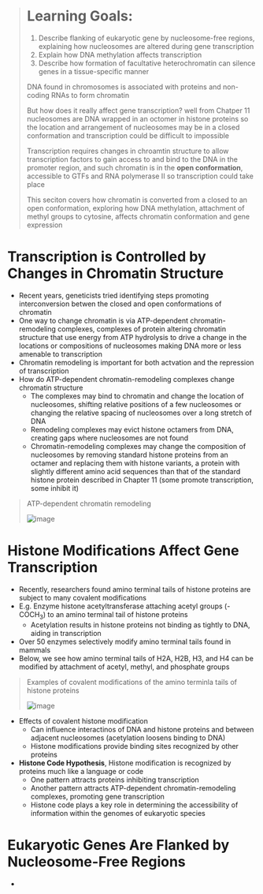 > # Learning Goals:
> 1. Describe flanking of eukaryotic gene by nucleosome-free regions, explaining how nucleosomes are altered during gene transcription
> 2. Explain how DNA methylation affects transcription
> 3. Describe how formation of facultative heterochromatin can silence genes in a tissue-specific manner
>
> DNA found in chromosomes is associated with proteins and non-coding RNAs to form chromatin
>
> But how does it really affect gene transcription? well from Chatper 11 nucleosomes are DNA wrapped in an octomer in histone proteins so the location and arrangement of nucleosomes may be in a closed conformation and transcription could be difficult to impossible
>
> Transcription requires changes in chroamtin structure to allow transcription factors to gain access to and bind to the DNA in the promoter region, and such chromatin is in the **open conformation**, accessible to GTFs and RNA polymerase II so transcription could take place
>
> This seciton covers how chromatin is converted from a closed to an open conformation, exploring how DNA methylation, attachment of methyl groups to cytosine, affects chromatin conformation and gene expression

# Transcription is Controlled by Changes in Chromatin Structure
- Recent years, geneticists tried identifying steps promoting interconversion betwen the closed and open conformations of chromatin
- One way to change chromatin is via ATP-dependent chromatin-remodeling complexes, complexes of protein altering chromatin structure that use energy from ATP hydrolysis to drive a change in the locations or compositions of nucleosomes making DNA more or less amenable to transcription
- Chromatin remodeling is important for both actvation and the repression of transcription
- How do ATP-dependent chromatin-remodeling complexes change chromatin structure
  - The complexes may bind to chromatin and change the location of nucleosomes, shifting relative positions of a few nucleosomes or changing the relative spacing of nucleosomes over a long stretch of DNA
  - Remodeling complexes may evict histone octamers from DNA, creating gaps where nucleosomes are not found
  - Chromatin-remodeling complexes may change the composition of nucleosomes by removing standard histone proteins from an octamer and replacing them with histone variants, a protein with slightly different amino acid sequences than that of the standard histone protein described in Chapter 11 (some promote transcription, some inhibit it)

 > ATP-dependent chromatin remodeling
>
> ![image](https://github.com/MCBasterSheet/MCBasterSheet/assets/157453648/04160163-3d64-4096-ab73-c9d78b0f7c20)

# Histone Modifications Affect Gene Transcription
- Recently, researchers found amino terminal tails of histone proteins are subject to many covalent modifications
- E.g. Enzyme histone acetyltransferase attaching acetyl groups (-COCH<sub/>3</sub>) to an amino terminal tail of histone proteins
  - Acetylation results in histone proteins not binding as tightly to DNA, aiding in transcription
- Over 50 enzymes selectively modify amino terminal tails found in mammals
- Below, we see how amino terminal tails of H2A, H2B, H3, and H4 can be modified by attachment of acetyl, methyl, and phosphate groups

> Examples of covalent modifications of the amino terminla tails of histone proteins
>
> ![image](https://github.com/MCBasterSheet/MCBasterSheet/assets/157453648/63c176be-b6c0-42fa-bfd5-a9ceedc9124c)

- Effects of covalent histone modification
  - Can influence interactinos of DNA and histone proteins and between adjacent nucleosomes (acetylation loosens binding to DNA)
  - Histone modifications provide binding sites recognized by other proteins
- **Histone Code Hypothesis**, Histone modification is recognized by proteins much like a language or code
  - One pattern attracts proteins inhibiting transcription
  - Another pattern attracts ATP-dependent chromatin-remodeling complexes, promoting gene transcription
  - Histone code plays a key role in determining the accessibility of information within the genomes of eukaryotic species

# Eukaryotic Genes Are Flanked by Nucleosome-Free Regions
- 
